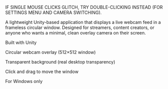 IF SINGLE MOUSE CLICKS GLITCH, TRY DOUBLE-CLICKING INSTEAD (FOR SETTINGS MENU AND CAMERA SWITCHING).

A lightweight Unity-based application that displays a live webcam feed in a frameless circular window. Designed for streamers, content creators, or anyone who wants a minimal, clean overlay camera on their screen.

Built with Unity

Circular webcam overlay (512×512 window)

Transparent background (real desktop transparency)

Click and drag to move the window

For Windows only
